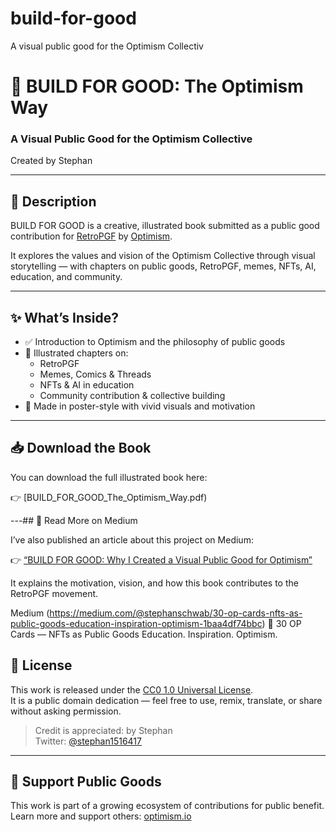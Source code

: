 # build-for-good
 A visual public good for the Optimism Collectiv
# 📘 BUILD FOR GOOD: The Optimism Way

### A Visual Public Good for the Optimism Collective  
Created by Stephan

---

## 📄 Description

BUILD FOR GOOD is a creative, illustrated book submitted as a public good contribution for [RetroPGF](https://community.optimism.io/docs/retro/retroPGF/) by [Optimism](https://optimism.io/).

It explores the values and vision of the Optimism Collective through visual storytelling — with chapters on public goods, RetroPGF, memes, NFTs, AI, education, and community.

---

## ✨ What’s Inside?

- ✅ Introduction to Optimism and the philosophy of public goods  
- 🎨 Illustrated chapters on:
  - RetroPGF
  - Memes, Comics & Threads
  - NFTs & AI in education
  - Community contribution & collective building
- 🧱 Made in poster-style with vivid visuals and motivation

---

## 📥 Download the Book

You can download the full illustrated book here:

👉 [BUILD_FOR_GOOD_The_Optimism_Way.pdf)


---## 📰 Read More on Medium

I’ve also published an article about this project on Medium:

👉 [“BUILD FOR GOOD: Why I Created a Visual Public Good for Optimism”](https://medium.com/@stephanschwab/30-op-cards-nfts-as-public-goods-education-inspiration-optimism-1baa4df74bbc)

It explains the motivation, vision, and how this book contributes to the RetroPGF movement.

Medium (https://medium.com/@stephanschwab/30-op-cards-nfts-as-public-goods-education-inspiration-optimism-1baa4df74bbc)
🎴 30 OP Cards — NFTs as Public Goods Education. Inspiration. Optimism.


## 🪪 License

This work is released under the [CC0 1.0 Universal License](https://creativecommons.org/publicdomain/zero/1.0/).  
It is a public domain dedication — feel free to use, remix, translate, or share without asking permission.

> Credit is appreciated: by Stephan  
> Twitter: [@stephan1516417](https://twitter.com/stephan1516417)

---

## 🙌 Support Public Goods

This work is part of a growing ecosystem of contributions for public benefit.  
Learn more and support others: [optimism.io](https://www.optimism.io)
